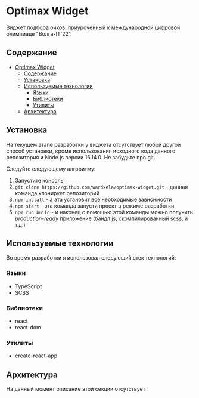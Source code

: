 # Optimax Widget

Виджет подбора очков, приуроченный к международной цифровой олимпиаде "Волга-IT'22".

## Содержание

- [Optimax Widget](#optimax-widget)
  - [Содержание](#содержание)
  - [Установка](#установка)
  - [Используемые технологии](#используемые-технологии)
    - [Языки](#языки)
    - [Библиотеки](#библиотеки)
    - [Утилиты](#утилиты)
  - [Архитектура](#архитектура)

## Установка

На текущем этапе разработки у виджета отсутствует любой другой способ установки, кроме использования исходного кода данного репозитория и Node.js версии 16.14.0. Не забудьте про git.

Следуйте следующему алгоритму:

1. Запустите консоль
2. `git clone https://github.com/wardxela/optimax-widget.git` - данная команда клонирует репозиторий
3. `npm install` - а эта установит все необходимые зависимости
4. `npm start` - эта команда запусти проект в режиме разработки
5. `npm run build` - и наконец с помощью этой команды можно получить _production-ready_ приложение (бандл js, скомпилированный scss, и т.д.)

## Используемые технологии

Во время разработки я использовал следующий стек технологий:

### Языки

- TypeScript
- SCSS

### Библиотеки

- react
- react-dom

### Утилиты

- create-react-app

## Архитектура

На данный момент описание этой секции отсутствует
